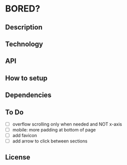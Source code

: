 # BORED?

## Description

## Technology

## API

## How to setup

## Dependencies

## To Do

- [ ] overflow scrolling only when needed and NOT x-axis
- [ ] mobile: more padding at bottom of page
- [ ] add favicon
- [ ] add arrow to click between sections

## License
